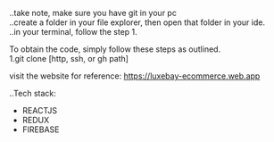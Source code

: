 ..take note, make sure you have git in your pc <br>
..create a folder in your file explorer, then open that folder in your ide. <br>
..in your terminal, follow the step 1. <br>

To obtain the code, simply follow these steps as outlined. <br>
1.git clone [http, ssh, or gh path]

visit the website for reference:
https://luxebay-ecommerce.web.app


..Tech stack: <br>
<ul>
  <li>REACTJS</li> 
  <li>REDUX</li>
  <li>FIREBASE</li>
</ul>





